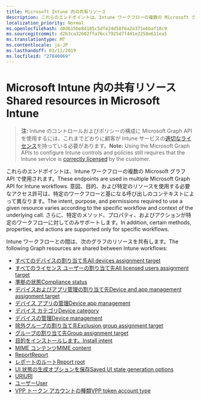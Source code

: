```yaml
---
title: Microsoft Intune 内の共有リソース
description: これらのエンドポイントは、Intune ワークフローの複数の Microsoft グラフ API で使用されます。  意図、目的、および特定のリソースを使用する必要なアクセス許可は、特定のワークフローと基になる呼び出しのコンテキストによって異なります。  さらに、特定のメソッド、プロパティ、およびアクションが特定のワークフローに対してのみサポートします。
localization_priority: Normal
ms.openlocfilehash: d0d615be8d185c5dfe24d58f6a2e371e6baf18c9
ms.sourcegitcommit: d2b3ca32602ffa76cc7925d7f4d1e2258e611ea5
ms.translationtype: MT
ms.contentlocale: ja-JP
ms.lasthandoff: 01/11/2019
ms.locfileid: "27840069"
---
```

# <a name="shared-resources-in-microsoft-intune"></a><span data-ttu-id="36a4d-105">Microsoft Intune 内の共有リソース</span><span class="sxs-lookup"><span data-stu-id="36a4d-105">Shared resources in Microsoft Intune</span></span>

> <span data-ttu-id="36a4d-106">**注:** Intune のコントロールおよびポリシーの構成に Microsoft Graph API を使用するには、これまでどおりに顧客が Intune サービスの[適切なライセンス](https://www.microsoft.com/en-us/cloud-platform/microsoft-intune-pricing)を持っている必要があります。</span><span class="sxs-lookup"><span data-stu-id="36a4d-106">**Note:** Using the Microsoft Graph APIs to configure Intune controls and policies still requires that the Intune service is [correctly licensed](https://www.microsoft.com/en-us/cloud-platform/microsoft-intune-pricing) by the customer.</span></span>

<span data-ttu-id="36a4d-107">これらのエンドポイントは、Intune ワークフローの複数の Microsoft グラフ API で使用されます。</span><span class="sxs-lookup"><span data-stu-id="36a4d-107">These endpoints are used in multiple Microsoft Graph API for Intune workflows.</span></span>  <span data-ttu-id="36a4d-108">意図、目的、および特定のリソースを使用する必要なアクセス許可は、特定のワークフローと基になる呼び出しのコンテキストによって異なります。</span><span class="sxs-lookup"><span data-stu-id="36a4d-108">The intent, purpose, and permissions required to use a given resource varies according to the specific workflow and context of the underlying call.</span></span>  <span data-ttu-id="36a4d-109">さらに、特定のメソッド、プロパティ、およびアクションが特定のワークフローに対してのみサポートします。</span><span class="sxs-lookup"><span data-stu-id="36a4d-109">In addition, certain methods, properties, and actions are supported only for specific workflows.</span></span>

<span data-ttu-id="36a4d-110">Intune ワークフローとの間は、次のグラフのリソースを共有します。</span><span class="sxs-lookup"><span data-stu-id="36a4d-110">The following Graph resources are shared between Intune workflows:</span></span>  

- [<span data-ttu-id="36a4d-111">すべてのデバイスの割り当て先</span><span class="sxs-lookup"><span data-stu-id="36a4d-111">All devices assignment target</span></span>](intune-shared-alldevicesassignmenttarget.md)
- [<span data-ttu-id="36a4d-112">すべてのライセンス ユーザーの割り当て先</span><span class="sxs-lookup"><span data-stu-id="36a4d-112">All licensed users assignment target</span></span>](intune-shared-alllicensedusersassignmenttarget.md)
- [<span data-ttu-id="36a4d-113">準拠の状態</span><span class="sxs-lookup"><span data-stu-id="36a4d-113">Compliance status</span></span>](intune-shared-compliancestatus.md)
- [<span data-ttu-id="36a4d-114">デバイスおよびアプリ管理の割り当て先</span><span class="sxs-lookup"><span data-stu-id="36a4d-114">Device and app management assignment target</span></span>](intune-shared-deviceandappmanagementassignmenttarget.md)
- [<span data-ttu-id="36a4d-115">デバイス アプリの管理</span><span class="sxs-lookup"><span data-stu-id="36a4d-115">Device app management</span></span>](intune-shared-deviceappmanagement.md)
- [<span data-ttu-id="36a4d-116">デバイス カテゴリ</span><span class="sxs-lookup"><span data-stu-id="36a4d-116">Device category</span></span>](intune-shared-devicecategory.md)
- [<span data-ttu-id="36a4d-117">デバイスの管理</span><span class="sxs-lookup"><span data-stu-id="36a4d-117">Device management</span></span>](intune-shared-devicemanagement.md)
- [<span data-ttu-id="36a4d-118">除外グループの割り当て先</span><span class="sxs-lookup"><span data-stu-id="36a4d-118">Exclusion group assignment target</span></span>](intune-shared-exclusiongroupassignmenttarget.md)
- [<span data-ttu-id="36a4d-119">グループの割り当て先</span><span class="sxs-lookup"><span data-stu-id="36a4d-119">Group assignment target</span></span>](intune-shared-groupassignmenttarget.md)
- [<span data-ttu-id="36a4d-120">目的をインストールします。</span><span class="sxs-lookup"><span data-stu-id="36a4d-120">Install intent</span></span>](intune-shared-installintent.md)
- [<span data-ttu-id="36a4d-121">MIME コンテンツ</span><span class="sxs-lookup"><span data-stu-id="36a4d-121">MIME content</span></span>](intune-shared-mimecontent.md)
- [<span data-ttu-id="36a4d-122">Report</span><span class="sxs-lookup"><span data-stu-id="36a4d-122">Report</span></span>](intune-shared-report.md)
- [<span data-ttu-id="36a4d-123">レポートのルート</span><span class="sxs-lookup"><span data-stu-id="36a4d-123">Report root</span></span>](intune-shared-reportroot.md)
- [<span data-ttu-id="36a4d-124">UI 状態の生成オプションを保存</span><span class="sxs-lookup"><span data-stu-id="36a4d-124">Saved UI state generation options</span></span>](intune-shared-saveduistategenerationoptions.md)
- [<span data-ttu-id="36a4d-125">URI</span><span class="sxs-lookup"><span data-stu-id="36a4d-125">URI</span></span>](intune-shared-uri.md)
- [<span data-ttu-id="36a4d-126">ユーザー</span><span class="sxs-lookup"><span data-stu-id="36a4d-126">User</span></span>](intune-shared-user.md)
- [<span data-ttu-id="36a4d-127">VPP トークン アカウントの種類</span><span class="sxs-lookup"><span data-stu-id="36a4d-127">VPP token account type</span></span>](intune-shared-vpptokenaccounttype.md)

